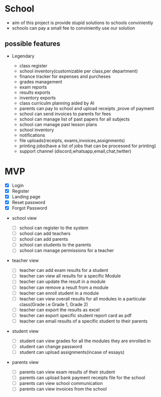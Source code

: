 # School

- aim of this project is provide stupid solutions to schools conviniently
- schools can pay a small fee to conviniently use our solution


## possible features

- Legendary

    - class register
    - school inventory(customizable per class,per department)
    - finance tracker for expenses and purcheses
    - grades management
    - exam reports
    - results exports
    - inventory exports
    - class curriculm planning aided by AI 
    - parents can pay to school and upload receipts ,prove of payment
    - school can send invoices to parents for fees
    - school can manage list of past papers for all subjects
    - school can manage past lesson plans
    - school inventory
    - notifications
    - file uploads(receipts, exams,invoices,assignments)
    - printing jobs(have a list of jobs that can be processed for printing)
    - support channel (discord,whatsapp,email,chat,twitter)

# MVP

- [X] Login
- [X] Register
- [X] Landing page
- [X] Reset password
- [X] Forgot Password

- school view

    - [ ] school can register to the system
    - [ ] school can add teachers
    - [ ] school can add parents
    - [ ] school can students to the parents
    - [ ] school can manage permissions for a teacher

- teacher view

    - [ ] teacher can add exam results for a student
    - [ ] teacher can view all results for a specific Module
    - [ ] teacher can update the result in a module 
    - [ ] teacher can remove a result from a module
    - [ ] teacher can enroll student in a module
    - [ ] teacher can view overall results for all modules in a particular class(Grade i.e Grade 1, Grade 2)
    - [ ] teacher can export the results as excel
    - [ ] teacher can export specific student report card as pdf
    - [ ] teacher can email results of a specific student to their parents

- student view

    - [ ] student can view grades for all the modules they are enrolled in
    - [ ] student can change password
    - [ ] student can upload assignments(incase of essays)

- parents view

    - [ ] parents can view exam results of their student
    - [ ] parents can upload bank payment receipts file for the school
    - [ ] parents can view school communication
    - [ ] parents can view invoices from the school
